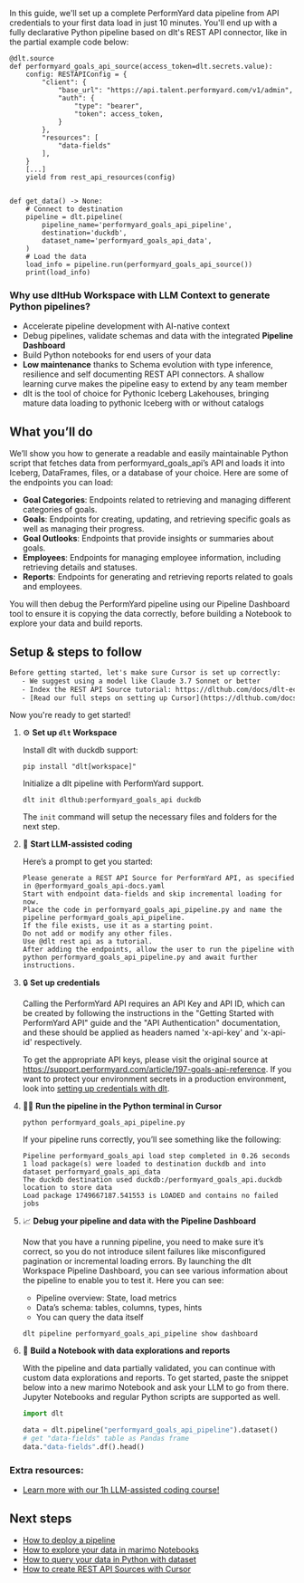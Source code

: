 In this guide, we'll set up a complete PerformYard data pipeline from API credentials to your first data load in just 10 minutes. You'll end up with a fully declarative Python pipeline based on dlt's REST API connector, like in the partial example code below:

```python-outcome
@dlt.source
def performyard_goals_api_source(access_token=dlt.secrets.value):
    config: RESTAPIConfig = {
        "client": {
            "base_url": "https://api.talent.performyard.com/v1/admin",
            "auth": {
                "type": "bearer",
                "token": access_token,
            }
        },
        "resources": [
            "data-fields"
        ],
    }
    [...]
    yield from rest_api_resources(config)


def get_data() -> None:
    # Connect to destination
    pipeline = dlt.pipeline(
        pipeline_name='performyard_goals_api_pipeline',
        destination='duckdb',
        dataset_name='performyard_goals_api_data', 
    )
    # Load the data
    load_info = pipeline.run(performyard_goals_api_source())
    print(load_info) 
```

### Why use dltHub Workspace with LLM Context to generate Python pipelines?

- Accelerate pipeline development with AI-native context
- Debug pipelines, validate schemas and data with the integrated **Pipeline Dashboard**
- Build Python notebooks for end users of your data
- **Low maintenance** thanks to Schema evolution with type inference, resilience and self documenting REST API connectors. A shallow learning curve makes the pipeline easy to extend by any team member
- dlt is the tool of choice for Pythonic Iceberg Lakehouses, bringing mature data loading to pythonic Iceberg with or without catalogs

## What you’ll do

We’ll show you how to generate a readable and easily maintainable Python script that fetches data from performyard_goals_api’s API and loads it into Iceberg, DataFrames, files, or a database of your choice. Here are some of the endpoints you can load:

- **Goal Categories**: Endpoints related to retrieving and managing different categories of goals.
- **Goals**: Endpoints for creating, updating, and retrieving specific goals as well as managing their progress.
- **Goal Outlooks**: Endpoints that provide insights or summaries about goals.
- **Employees**: Endpoints for managing employee information, including retrieving details and statuses.
- **Reports**: Endpoints for generating and retrieving reports related to goals and employees.

You will then debug the PerformYard pipeline using our Pipeline Dashboard tool to ensure it is copying the data correctly, before building a Notebook to explore your data and build reports.

## Setup & steps to follow

```default
Before getting started, let's make sure Cursor is set up correctly:
   - We suggest using a model like Claude 3.7 Sonnet or better
   - Index the REST API Source tutorial: https://dlthub.com/docs/dlt-ecosystem/verified-sources/rest_api/ and add it to context as **@dlt rest api**
   - [Read our full steps on setting up Cursor](https://dlthub.com/docs/dlt-ecosystem/llm-tooling/cursor-restapi#23-configuring-cursor-with-documentation)
```

Now you're ready to get started!

1. ⚙️ **Set up `dlt` Workspace**
    
    Install dlt with duckdb support:
    ```shell
    pip install "dlt[workspace]"
    ```

    Initialize a dlt pipeline with PerformYard support.
    ```shell
    dlt init dlthub:performyard_goals_api duckdb
    ```

    The `init` command will setup the necessary files and folders for the next step.
    
2. 🤠 **Start LLM-assisted coding**
    
    Here’s a prompt to get you started:
    
    ```prompt
    Please generate a REST API Source for PerformYard API, as specified in @performyard_goals_api-docs.yaml 
    Start with endpoint data-fields and skip incremental loading for now. 
    Place the code in performyard_goals_api_pipeline.py and name the pipeline performyard_goals_api_pipeline. 
    If the file exists, use it as a starting point. 
    Do not add or modify any other files. 
    Use @dlt rest api as a tutorial. 
    After adding the endpoints, allow the user to run the pipeline with python performyard_goals_api_pipeline.py and await further instructions.
    ```

    
3. 🔒 **Set up credentials** 
    
    Calling the PerformYard API requires an API Key and API ID, which can be created by following the instructions in the "Getting Started with PerformYard API" guide and the "API Authentication" documentation, and these should be applied as headers named 'x-api-key' and 'x-api-id' respectively.
    
    To get the appropriate API keys, please visit the original source at https://support.performyard.com/article/197-goals-api-reference.
    If you want to protect your environment secrets in a production environment, look into [setting up credentials with dlt](https://dlthub.com/docs/walkthroughs/add_credentials).
    
4. 🏃‍♀️ **Run the pipeline in the Python terminal in Cursor**
    
    ```shell
    python performyard_goals_api_pipeline.py
    ```
    
    If your pipeline runs correctly, you’ll see something like the following:
    
    ```shell
    Pipeline performyard_goals_api load step completed in 0.26 seconds
    1 load package(s) were loaded to destination duckdb and into dataset performyard_goals_api_data
    The duckdb destination used duckdb:/performyard_goals_api.duckdb location to store data
    Load package 1749667187.541553 is LOADED and contains no failed jobs
    ```
    
5. 📈 **Debug your pipeline and data with the Pipeline Dashboard**

    Now that you have a running pipeline, you need to make sure it’s correct, so you do not introduce silent failures like misconfigured pagination or incremental loading errors. By launching the dlt Workspace Pipeline Dashboard, you can see various information about the pipeline to enable you to test it. Here you can see:
    - Pipeline overview: State, load metrics
    - Data’s schema: tables, columns, types, hints
    - You can query the data itself
    
    ```shell
    dlt pipeline performyard_goals_api_pipeline show dashboard
    ```
    
6. 🐍 **Build a Notebook with data explorations and reports**

    With the pipeline and data partially validated, you can continue with custom data explorations and reports. To get started, paste the snippet below into a new marimo Notebook and ask your LLM to go from there. Jupyter Notebooks and regular Python scripts are supported as well.

    
    ```python
    import dlt

   data = dlt.pipeline("performyard_goals_api_pipeline").dataset()
   # get "data-fields" table as Pandas frame
   data."data-fields".df().head()
    ```

### Extra resources:

- [Learn more with our 1h LLM-assisted coding course!](https://www.youtube.com/watch?v=GGid70rnJuM)

## Next steps

- [How to deploy a pipeline](https://dlthub.com/docs/walkthroughs/deploy-a-pipeline)
- [How to explore your data in marimo Notebooks](https://dlthub.com/docs/general-usage/dataset-access/marimo)
- [How to query your data in Python with dataset](https://dlthub.com/docs/general-usage/dataset-access/dataset)
- [How to create REST API Sources with Cursor](https://dlthub.com/docs/dlt-ecosystem/llm-tooling/cursor-restapi)
